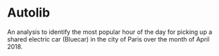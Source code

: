 # Autolib
An analysis to identify the most popular hour of the day for picking up a shared electric car (Bluecar) in the city of Paris over the month of April 2018.
